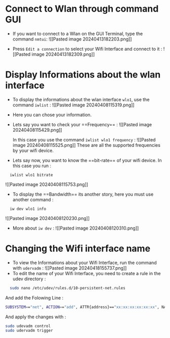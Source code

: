 
# Connect to Wlan through command GUI

- If you want to connect to a Wlan on the GUI Terminal, type the command `nmtui`:
![[Pasted image 20240413182203.png]]

- Press `Edit a connection` to select your Wifi Interface and connect to it :
  ![[Pasted image 20240413182309.png]]


# Display Informations about the wlan interface

- To display the informations about the wlan interface `wlo1`, use the command `iwlist` :
  ![[Pasted image 20240408115319.png]]
- Here you can chose your information.
- Lets say you want to check your ==Frequency== :
  ![[Pasted image 20240408115429.png]]

  In this case you use the command `iwlist wlo1 frequency` :
  ![[Pasted image 20240408115525.png]]
  These are all the supported frequencies by your wifi device.

- Lets say now, you want to know the ==bit-rate== of your wifi device. In this case you run :
  
```
  iwlist wlo1 bitrate
```

![[Pasted image 20240408115753.png]]

- To display the ==Bandwidth== its another story, here you must use another command :
  
```
  iw dev wlo1 info
```
![[Pasted image 20240408120230.png]]


- More about `iw dev` :
  ![[Pasted image 20240408120310.png]]


# Changing the Wifi interface name

- To view the Informations about your Wifi Interface, run the command with `udervadm` :
  ![[Pasted image 20240418155737.png]]
- To edit the name of your Wifi Interface, you need to create a rule in the udev directory :
  
```bash
  sudo nano /etc/udev/rules.d/10-persistent-net.rules
```

And add the Folowing Line :

```bash
SUBSYSTEM=="net", ACTION=="add", ATTR{address}=="xx:xx:xx:xx:xx:xx", NAME="eth0"
```

And apply the changes with :

```bash
sudo udevadm control
sudo udervadm trigger
```
